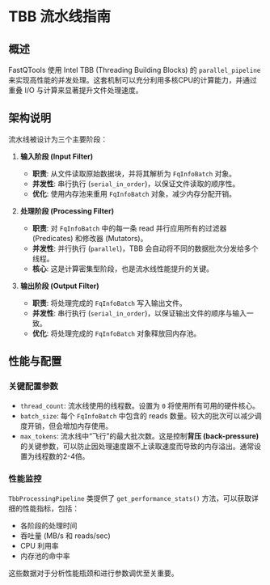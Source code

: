 # TBB 流水线指南

## 概述

FastQTools 使用 Intel TBB (Threading Building Blocks) 的 `parallel_pipeline` 来实现高性能的并发处理。这套机制可以充分利用多核CPU的计算能力，并通过重叠 I/O 与计算来显著提升文件处理速度。

## 架构说明

流水线被设计为三个主要阶段：

1.  **输入阶段 (Input Filter)**
    - **职责**: 从文件读取原始数据块，并将其解析为 `FqInfoBatch` 对象。
    - **并发性**: 串行执行 (`serial_in_order`)，以保证文件读取的顺序性。
    - **优化**: 使用内存池来重用 `FqInfoBatch` 对象，减少内存分配开销。

2.  **处理阶段 (Processing Filter)**
    - **职责**: 对 `FqInfoBatch` 中的每一条 read 并行应用所有的过滤器 (Predicates) 和修改器 (Mutators)。
    - **并发性**: 并行执行 (`parallel`)，TBB 会自动将不同的数据批次分发给多个线程。
    - **核心**: 这是计算密集型阶段，也是流水线性能提升的关键。

3.  **输出阶段 (Output Filter)**
    - **职责**: 将处理完成的 `FqInfoBatch` 写入输出文件。
    - **并发性**: 串行执行 (`serial_in_order`)，以保证输出文件的顺序与输入一致。
    - **优化**: 将处理完成的 `FqInfoBatch` 对象释放回内存池。

## 性能与配置

### 关键配置参数

- `thread_count`: 流水线使用的线程数。设置为 `0` 将使用所有可用的硬件核心。
- `batch_size`: 每个 `FqInfoBatch` 中包含的 reads 数量。较大的批次可以减少调度开销，但会增加内存使用。
- `max_tokens`: 流水线中“飞行”的最大批次数。这是控制**背压 (back-pressure)** 的关键参数，可以防止因处理速度跟不上读取速度而导致的内存溢出。通常设置为线程数的2-4倍。

### 性能监控

`TbbProcessingPipeline` 类提供了 `get_performance_stats()` 方法，可以获取详细的性能指标，包括：
- 各阶段的处理时间
- 吞吐量 (MB/s 和 reads/sec)
- CPU 利用率
- 内存池的命中率

这些数据对于分析性能瓶颈和进行参数调优至关重要。
